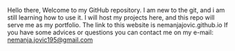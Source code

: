 Hello there,
Welcome to my GitHub repository. I am new to the git, and i am still learning how to use it.
I will host my projects here, and this repo will serve me as my portfolio.
The link to this website is nemanjajovic.github.io
If you have some advices or questions you can contact me on my e-mail: nemanja.jovic195@gmail.com
